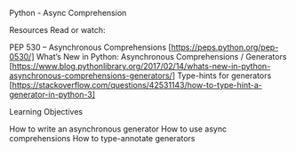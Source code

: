 Python - Async Comprehension

Resources
Read or watch:

PEP 530 – Asynchronous Comprehensions [https://peps.python.org/pep-0530/]
What’s New in Python: Asynchronous Comprehensions / Generators [https://www.blog.pythonlibrary.org/2017/02/14/whats-new-in-python-asynchronous-comprehensions-generators/]
Type-hints for generators [https://stackoverflow.com/questions/42531143/how-to-type-hint-a-generator-in-python-3]

Learning Objectives

How to write an asynchronous generator
How to use async comprehensions
How to type-annotate generators
